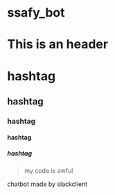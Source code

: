 # ssafy_bot

This is an header
=================

# hashtag
## hashtag
### hashtag
#### hashtag
##### hashtag

> my code is awful

chatbot made by slackclient
